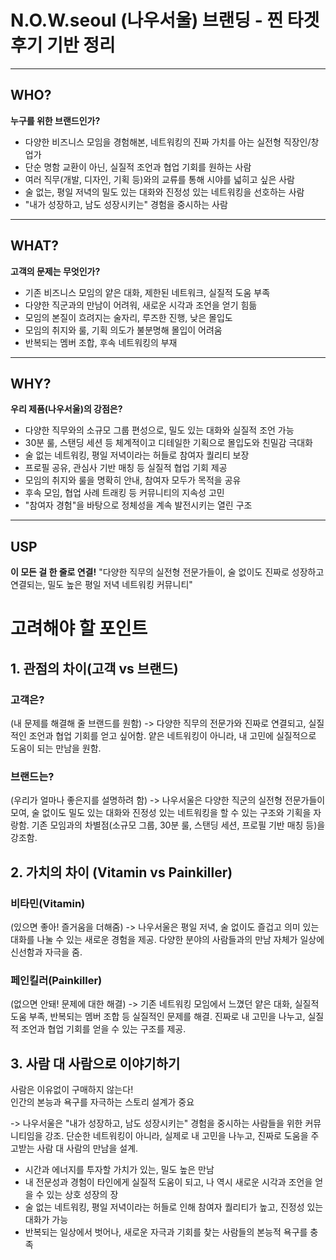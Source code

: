 # N.O.W.seoul (나우서울) 브랜딩 - 찐 타겟 후기 기반 정리

---

## WHO?
**누구를 위한 브랜드인가?**
- 다양한 비즈니스 모임을 경험해본, 네트워킹의 진짜 가치를 아는 실전형 직장인/창업가
- 단순 명함 교환이 아닌, 실질적 조언과 협업 기회를 원하는 사람
- 여러 직무(개발, 디자인, 기획 등)와의 교류를 통해 시야를 넓히고 싶은 사람
- 술 없는, 평일 저녁의 밀도 있는 대화와 진정성 있는 네트워킹을 선호하는 사람
- "내가 성장하고, 남도 성장시키는" 경험을 중시하는 사람

---

## WHAT?
**고객의 문제는 무엇인가?**
- 기존 비즈니스 모임의 얕은 대화, 제한된 네트워크, 실질적 도움 부족
- 다양한 직군과의 만남이 어려워, 새로운 시각과 조언을 얻기 힘듦
- 모임의 본질이 흐려지는 술자리, 루즈한 진행, 낮은 몰입도
- 모임의 취지와 룰, 기획 의도가 불분명해 몰입이 어려움
- 반복되는 멤버 조합, 후속 네트워킹의 부재

---

## WHY?
**우리 제품(나우서울)의 강점은?**
- 다양한 직무와의 소규모 그룹 편성으로, 밀도 있는 대화와 실질적 조언 가능
- 30분 룰, 스탠딩 세션 등 체계적이고 디테일한 기획으로 몰입도와 친밀감 극대화
- 술 없는 네트워킹, 평일 저녁이라는 허들로 참여자 퀄리티 보장
- 프로필 공유, 관심사 기반 매칭 등 실질적 협업 기회 제공
- 모임의 취지와 룰을 명확히 안내, 참여자 모두가 목적을 공유
- 후속 모임, 협업 사례 트래킹 등 커뮤니티의 지속성 고민
- "참여자 경험"을 바탕으로 정체성을 계속 발전시키는 열린 구조

---

## USP
**이 모든 걸 한 줄로 연결!**
"다양한 직무의 실전형 전문가들이, 술 없이도 진짜로 성장하고 연결되는, 밀도 높은 평일 저녁 네트워킹 커뮤니티" 


# 고려해야 할 포인트
## 1. 관점의 차이(고객 vs 브랜드)
### 고객은?
(내 문제를 해결해 줄 브랜드를 원함)
-> 다양한 직무의 전문가와 진짜로 연결되고, 실질적인 조언과 협업 기회를 얻고 싶어함. 얕은 네트워킹이 아니라, 내 고민에 실질적으로 도움이 되는 만남을 원함.

### 브랜드는?
(우리가 얼마나 좋은지를 설명하려 함)
-> 나우서울은 다양한 직군의 실전형 전문가들이 모여, 술 없이도 밀도 있는 대화와 진정성 있는 네트워킹을 할 수 있는 구조와 기획을 자랑함. 기존 모임과의 차별점(소규모 그룹, 30분 룰, 스탠딩 세션, 프로필 기반 매칭 등)을 강조함.


## 2. 가치의 차이 (Vitamin vs Painkiller)

### 비타민(Vitamin)
(있으면 좋아! 즐거움을 더해줌)
-> 나우서울은 평일 저녁, 술 없이도 즐겁고 의미 있는 대화를 나눌 수 있는 새로운 경험을 제공. 다양한 분야의 사람들과의 만남 자체가 일상에 신선함과 자극을 줌.

### 페인킬러(Painkiller)
(없으면 안돼! 문제에 대한 해결)
-> 기존 네트워킹 모임에서 느꼈던 얕은 대화, 실질적 도움 부족, 반복되는 멤버 조합 등 실질적인 문제를 해결. 진짜로 내 고민을 나누고, 실질적 조언과 협업 기회를 얻을 수 있는 구조를 제공.


## 3. 사람 대 사람으로 이야기하기
사람은 이유없이 구매하지 않는다!  
인간의 본능과 욕구를 자극하는 스토리 설계가 중요

-> 나우서울은 "내가 성장하고, 남도 성장시키는" 경험을 중시하는 사람들을 위한 커뮤니티임을 강조. 단순한 네트워킹이 아니라, 실제로 내 고민을 나누고, 진짜로 도움을 주고받는 사람 대 사람의 만남을 설계. 

- 시간과 에너지를 투자할 가치가 있는, 밀도 높은 만남
- 내 전문성과 경험이 타인에게 실질적 도움이 되고, 나 역시 새로운 시각과 조언을 얻을 수 있는 상호 성장의 장
- 술 없는 네트워킹, 평일 저녁이라는 허들로 인해 참여자 퀄리티가 높고, 진정성 있는 대화가 가능
- 반복되는 일상에서 벗어나, 새로운 자극과 기회를 찾는 사람들의 본능적 욕구를 충족